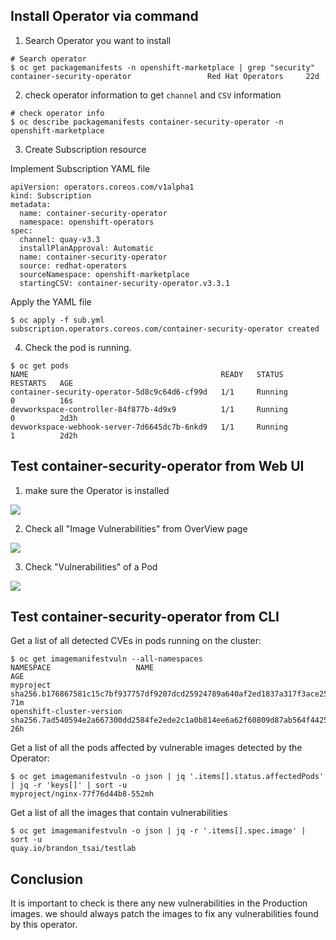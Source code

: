 


Install Operator via command 
----------


1. Search Operator you want to install

```
# Search operator
$ oc get packagemanifests -n openshift-marketplace | grep "security"
container-security-operator                 Red Hat Operators     22d
```

2. check operator information to get `channel` and `CSV` information

```
# check operator info
$ oc describe packagemanifests container-security-operator -n openshift-marketplace

```


3. Create Subscription resource

Implement Subscription YAML file

```
apiVersion: operators.coreos.com/v1alpha1
kind: Subscription
metadata:
  name: container-security-operator
  namespace: openshift-operators
spec:
  channel: quay-v3.3
  installPlanApproval: Automatic
  name: container-security-operator
  source: redhat-operators
  sourceNamespace: openshift-marketplace
  startingCSV: container-security-operator.v3.3.1
```

Apply the YAML file

```
$ oc apply -f sub.yml 
subscription.operators.coreos.com/container-security-operator created
```


4. Check the pod is running.

```
$ oc get pods
NAME                                           READY   STATUS              RESTARTS   AGE
container-security-operator-5d8c9c64d6-cf99d   1/1     Running             0          16s
devworkspace-controller-84f877b-4d9x9          1/1     Running             0          2d3h
devworkspace-webhook-server-7d6645dc7b-6nkd9   1/1     Running             1          2d2h
```


Test container-security-operator from Web UI
------------------------------

1. make sure the Operator is installed

![](o1.png)

2. Check all "Image Vulnerabilities" from OverView page

![](02.png)

3. Check "Vulnerabilities" of a Pod

![](3.png)


Test container-security-operator from CLI
------------------------------

Get a list of all detected CVEs in pods running on the cluster:

```
$ oc get imagemanifestvuln --all-namespaces
NAMESPACE                   NAME                                                                      AGE
myproject                   sha256.b176867581c15c7bf937757df9207dcd25924789a640af2ed1837a317f3ace25   71m
openshift-cluster-version   sha256.7ad540594e2a667300dd2584fe2ede2c1a0b814ee6a62f60809d87ab564f4425   26h
```

Get a list of all the pods affected by vulnerable images detected by the Operator:

```
$ oc get imagemanifestvuln -o json | jq '.items[].status.affectedPods' | jq -r 'keys[]' | sort -u
myproject/nginx-77f76d44b8-552mh
```

Get a list of all the images that contain vulnerabilities

```
$ oc get imagemanifestvuln -o json | jq -r '.items[].spec.image' | sort -u
quay.io/brandon_tsai/testlab
```


Conclusion
-----------

It is important to check is there any new vulnerabilities in the Production images. we should always patch the images to fix any vulnerabilities found by this operator.   
